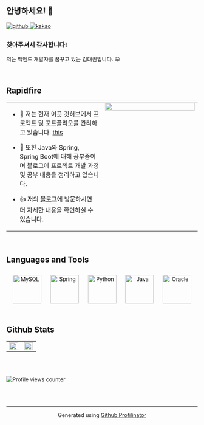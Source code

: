 ## 안녕하세요! 👋
  

<a href="https://github.com/Daegwon-Kim" target="_blank">
<img src=https://img.shields.io/badge/github-%2324292e.svg?&style=for-the-badge&logo=github&logoColor=white alt=github style="margin-bottom: 5px;" />
</a>  
<a href="https://daegwonkim.tistory.com" target="_blank">
<img src=https://img.shields.io/badge/Blog-%2324292e.svg?&style=for-the-badge&logo=Kakao&logoColor=white alt=kakao style="margin-bottom: 5px;" />
</a>  



### 찾아주셔서 감사합니다!  
저는 백엔드 개발자를 꿈꾸고 있는 김대권입니다. 😀  
  

<br/>  


## Rapidfire  
<table><tr><td valign="top" width="50%">
  
- 🔭 저는 현재 이곳 깃허브에서 프로젝트 및 포트폴리오를 관리하고 있습니다. [this](https://github.com/Daegwon-Kim)  
  

- 🌱 또한 Java와 Spring, Spring Boot에 대해 공부중이며 블로그에 프로젝트 개발 과정 및 공부 내용을 정리하고 있습니다.
  

-  👍 저의 [블로그](https://daegwonkim.tistory.com)에 방문하시면 더 자세한 내용을 확인하실 수 있습니다.

</td><td valign="top" width="50%">

<div align="center">
<img src="https://rishavanand.github.io/static/images/greetings.gif" align="center" style="width: 100%" />
</div>  


</td></tr></table>  

<br/>  


## Languages and Tools  
<div align="center">  
<img style="margin: 10px" src="https://profilinator.rishav.dev/skills-assets/mysql-original-wordmark.svg" alt="MySQL" height="75" />  
<img style="margin: 10px" src="https://profilinator.rishav.dev/skills-assets/springio-icon.svg" alt="Spring" height="75" />  
<img style="margin: 10px" src="https://profilinator.rishav.dev/skills-assets/python-original.svg" alt="Python" height="75" />  
<img style="margin: 10px" src="https://profilinator.rishav.dev/skills-assets/java-original-wordmark.svg" alt="Java" height="75" />  
<img style="margin: 10px" src="https://profilinator.rishav.dev/skills-assets/oracle-original.svg" alt="Oracle" height="75" />  
</div>  

<br/>  


## Github Stats  
<table><tr><td valign="top" width="50%">

<img src="https://github-readme-stats.vercel.app/api?username=Daegwon-Kim&show_icons=true&count_private=true&hide_border=true" align="left" style="width: 100%" />

</td><td valign="top" width="50%">

<img src="https://github-readme-stats.vercel.app/api/top-langs/?username=Daegwon-Kim&hide_border=true&layout=compact" align="left" style="width: 100%" />

</td></tr></table>  

<br/>  

  

<br/>  

![Profile views counter](https://komarev.com/ghpvc/?username=Daegwon-Kim&&style=flat-square)  
  

<br/>  


<br />

----
<div align="center">Generated using <a href="https://profilinator.rishav.dev/" target="_blank">Github Profilinator</a></div>
